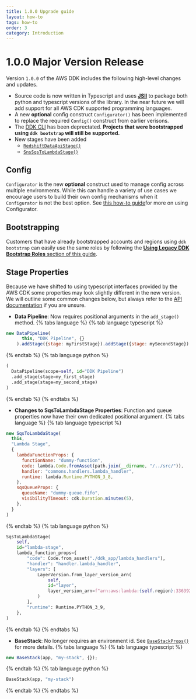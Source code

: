 ```yaml
---
title: 1.0.0 Upgrade guide
layout: how-to
tags: how-to
order: 3
category: Introduction
---
```


# 1.0.0 Major Version Release
Version `1.0.0` of the AWS DDK includes the following high-level changes and updates.
- Source code is now written in Typescript and uses [**JSII**](https://aws.github.io/jsii) to package both python and typescript versions of the library. In the near future we will add support for all AWS CDK supported programming languages.
- A new **optional** config construct `Configurator()` has been implemented to replace the required `Config()` construct from earlier verisons.
- The [DDK CLI](https://pypi.org/project/aws-ddk/) has been deprectated. **Projects that were bootstrapped using `ddk bootstrap` will still be supported.** 
- New stages have been added
  - [`RedshiftDataApiStage()`](https://constructs.dev/packages/aws-ddk-core/v/1.0.0-beta.1/api/RedshiftDataApiStage)
  - [`SnsSqsToLambdaStage()`](https://constructs.dev/packages/aws-ddk-core/v/1.0.0-beta.1/api/SnsSqsToLambdaStage)

## Config
`Configurator` is the new **optional** construct used to manage config across multiple environments. While this can handle a variety of use cases we encourage users to build their own config mechanisms when it `Configurator` is not the best option. See [this how-to guide](https://awslabs.github.io/aws-ddk/release/latest/how-to/ddk-configuration.html)for more on using Configurator.

## Bootstrapping
Customers that have already bootstrapped accounts and regions using `ddk bootstrap` can easily use the same roles by following the [**Using Legacy DDK Bootstrap Roles** section of this guide](https://awslabs.github.io/aws-ddk/release/latest/how-to/custom-bootstrap.html).

## Stage Properties
Because we have shifted to using typescript interfaces provided by the AWS CDK some properties may look slightly different in the new version. We will outline some common changes below, but always refer to the [API documentation](https://constructs.dev/packages/aws-ddk-core) if you are unsure.

- **Data Pipeline**: Now requires positional arguments in the `add_stage()` method.
{% tabs language %}
{% tab language typescript %}
```javascript
new DataPipeline(
      this, "DDK Pipeline", {}
    ).addStage({stage: myFirstStage}).addStage({stage: mySecondStage})
```
{% endtab %}
{% tab language python %}
```python
(
  DataPipeline(scope=self, id="DDK Pipeline")
  .add_stage(stage=my_first_stage)
  .add_stage(stage=my_second_stage)
)
```
{% endtab %}
{% endtabs %}
- **Changes to SqsToLambdaStage Properties**: Function and queue properties now have their own dedicated positional argument.
{% tabs language %}
{% tab language typescript %}
```javascript
new SqsToLambdaStage(
  this, 
  "Lambda Stage", 
  {
    lambdaFunctionProps: {
      functionName: "dummy-function",
      code: lambda.Code.fromAsset(path.join(__dirname, "/../src/")),
      handler: "commons.handlers.lambda_handler",
      runtime: lambda.Runtime.PYTHON_3_8,
    },
    sqsQueueProps: {
      queueName: "dummy-queue.fifo",
      visibilityTimeout: cdk.Duration.minutes(5),
    },
  }
)
```
{% endtab %}
{% tab language python %}
```python
SqsToLambdaStage(
    self,
    id="lambda-stage",
    lambda_function_props={
        "code": Code.from_asset("./ddk_app/lambda_handlers"),
        "handler": "handler.lambda_handler",
        "layers": [
            LayerVersion.from_layer_version_arn(
                self,
                id="layer",
                layer_version_arn=f"arn:aws:lambda:{self.region}:336392948345:layer:AWSDataWrangler-Python39:1",
            )
        ],
        "runtime": Runtime.PYTHON_3_9,
    },
)
```
{% endtab %}
{% endtabs %}
- **BaseStack**: No longer requires an environment id. See [`BaseStackProps()`](https://constructs.dev/packages/aws-ddk-core/v/1.0.0-beta.1/api/BaseStackProps) for more details.
{% tabs language %}
{% tab language typescript %}
```javascript
new BaseStack(app, "my-stack", {});
```
{% endtab %}
{% tab language python %}
```python
BaseStack(app, "my-stack")
```
{% endtab %}
{% endtabs %}

